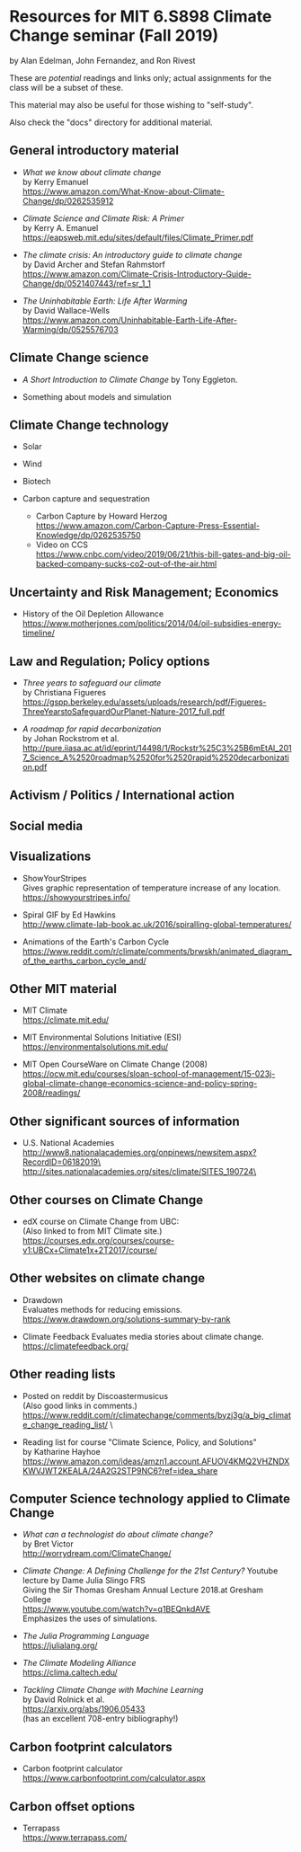 # Resources for MIT 6.S898 Climate Change seminar (Fall 2019)

by Alan Edelman, John Fernandez, and Ron Rivest

These are _potential_ readings and links only; 
actual assignments for the class will be a subset of these.

This material may also be useful for those wishing to "self-study".

Also check the "docs" directory for additional material.

## General introductory material

* _What we know about climate change_\
  by Kerry Emanuel\
  https://www.amazon.com/What-Know-about-Climate-Change/dp/0262535912
  
* _Climate Science and Climate Risk: A Primer_\
  by Kerry A. Emanuel\
  https://eapsweb.mit.edu/sites/default/files/Climate_Primer.pdf
  
* _The climate crisis: An introductory guide to climate change_\
  by David Archer and Stefan Rahmstorf\
  https://www.amazon.com/Climate-Crisis-Introductory-Guide-Change/dp/0521407443/ref=sr_1_1

* _The Uninhabitable Earth: Life After Warming_\
  by David Wallace-Wells\
  https://www.amazon.com/Uninhabitable-Earth-Life-After-Warming/dp/0525576703

## Climate Change science

* _A Short Introduction to Climate Change_ by Tony Eggleton.

* Something about models and simulation

## Climate Change technology

* Solar

* Wind

* Biotech

* Carbon capture and sequestration
  * Carbon Capture by Howard Herzog\
    https://www.amazon.com/Carbon-Capture-Press-Essential-Knowledge/dp/0262535750
  * Video on CCS\
    https://www.cnbc.com/video/2019/06/21/this-bill-gates-and-big-oil-backed-company-sucks-co2-out-of-the-air.html

## Uncertainty and Risk Management; Economics

* History of the Oil Depletion Allowance\
  https://www.motherjones.com/politics/2014/04/oil-subsidies-energy-timeline/
     
## Law and Regulation; Policy options 

* _Three years to safeguard our climate_\
  by Christiana Figueres\
  https://gspp.berkeley.edu/assets/uploads/research/pdf/Figueres-ThreeYearstoSafeguardOurPlanet-Nature-2017_full.pdf
  
* _A roadmap for rapid decarbonization_\
  by Johan Rockstrom et al.\
  http://pure.iiasa.ac.at/id/eprint/14498/1/Rockstr%25C3%25B6mEtAl_2017_Science_A%2520roadmap%2520for%2520rapid%2520decarbonization.pdf
     
## Activism / Politics / International action

## Social media


## Visualizations

* ShowYourStripes\
  Gives graphic representation of temperature increase of any location.\
  https://showyourstripes.info/

* Spiral GIF by Ed Hawkins\
  http://www.climate-lab-book.ac.uk/2016/spiralling-global-temperatures/
  
* Animations of the Earth's Carbon Cycle\
  https://www.reddit.com/r/climate/comments/brwskh/animated_diagram_of_the_earths_carbon_cycle_and/
  
## Other MIT material

* MIT Climate\
  https://climate.mit.edu/
  
* MIT Environmental Solutions Initiative (ESI)\
  https://environmentalsolutions.mit.edu/
  
* MIT Open CourseWare on Climate Change (2008)\
  https://ocw.mit.edu/courses/sloan-school-of-management/15-023j-global-climate-change-economics-science-and-policy-spring-2008/readings/
  
## Other significant sources of information 

* U.S. National Academies\
  http://www8.nationalacademies.org/onpinews/newsitem.aspx?RecordID=06182019\
  http://sites.nationalacademies.org/sites/climate/SITES_190724\

## Other courses on Climate Change

* edX course on Climate Change from UBC:\
  (Also linked to from MIT Climate site.)\
  https://courses.edx.org/courses/course-v1:UBCx+Climate1x+2T2017/course/
  
## Other websites on climate change

* Drawdown\
  Evaluates methods for reducing emissions.\
  https://www.drawdown.org/solutions-summary-by-rank
  
* Climate Feedback
  Evaluates media stories about climate change.\
  https://climatefeedback.org/
  
## Other reading lists  

* Posted on reddit by Discoastermusicus\
  (Also good links in comments.)
  https://www.reddit.com/r/climatechange/comments/byzj3g/a_big_climate_change_reading_list/ \
  
* Reading list for course "Climate Science, Policy, and Solutions"\
  by Katharine Hayhoe\
  https://www.amazon.com/ideas/amzn1.account.AFUOV4KMQ2VHZNDXKWVJWT2KEALA/24A2G2STP9NC6?ref=idea_share
  
## Computer Science technology applied to Climate Change

* _What can a technologist do about climate change?_\
  by Bret Victor\
  http://worrydream.com/ClimateChange/  
  
* _Climate Change: A Defining Challenge for the 21st Century?_
  Youtube lecture by Dame Julia Slingo FRS\
  Giving the Sir Thomas Gresham Annual Lecture 2018.at Gresham College\
  https://www.youtube.com/watch?v=q1BEQnkdAVE \
  Emphasizes the uses of simulations.
  
* _The Julia Programming Language_\
  https://julialang.org/  
  
* _The Climate Modeling Alliance_\
  https://clima.caltech.edu/
  
* _Tackling Climate Change with Machine Learning_\
  by David Rolnick et al.\
  https://arxiv.org/abs/1906.05433 \
  (has an excellent 708-entry bibliography!)
    
## Carbon footprint calculators

* Carbon footprint calculator\
  https://www.carbonfootprint.com/calculator.aspx
  
## Carbon offset options

* Terrapass\
  https://www.terrapass.com/

